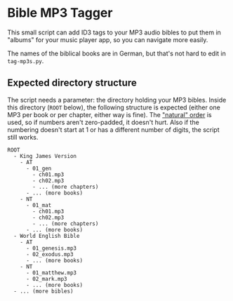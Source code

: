 # Bible MP3 Tagger

This small script can add ID3 tags to your MP3 audio bibles to put them in
"albums" for your music player app, so you can navigate more easily.

The names of the biblical books are in German, but that's not hard to edit
in `tag-mp3s.py`.

## Expected directory structure

The script needs a parameter: the directory holding your MP3 bibles.
Inside this directory (`ROOT` below), the following structure is expected
(either one MP3 per book or per chapter, either way is fine).
The ["natural" order](https://pypi.org/project/natsort/#quick-description)
is used, so if numbers aren't zero-padded, it doesn't hurt. Also if the numbering
doesn't start at 1 or has a different number of digits, the script still works.

```
ROOT
  - King James Version
    - AT
      - 01_gen
        - ch01.mp3
        - ch02.mp3
        - ... (more chapters)
      - ... (more books)
    - NT
      - 01_mat
        - ch01.mp3
        - ch02.mp3
        - ... (more chapters)
      - ... (more books)
  - World English Bible
    - AT
      - 01_genesis.mp3
      - 02_exodus.mp3
      - ... (more books)
    - NT
      - 01_matthew.mp3
      - 02_mark.mp3
      - ... (more books)
  - ... (more bibles)
```
